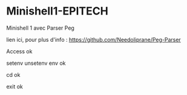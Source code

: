 # Minishell1-EPITECH


Minishell 1 avec Parser Peg

lien ici, pour plus d'info : 
https://github.com/Needoliprane/Peg-Parser

Access ok

setenv unsetenv env ok

cd ok

exit ok
